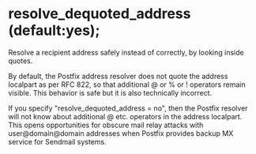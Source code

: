 # resolve_dequoted_address (default:yes); 

 Resolve a recipient address safely instead of correctly, by
looking inside quotes.  

 By default, the Postfix address resolver does not quote the
address localpart as per RFC 822, so that additional @ or % or !
operators remain visible. This behavior is safe but it is also
technically incorrect.  

 If you specify "resolve_dequoted_address = no", then
the Postfix
resolver will not know about additional @ etc. operators in the
address localpart. This opens opportunities for obscure mail relay
attacks with user@domain@domain addresses when Postfix provides
backup MX service for Sendmail systems.  



